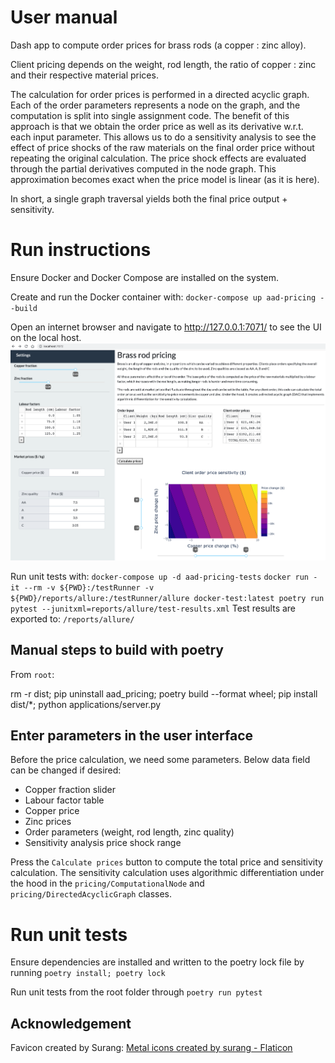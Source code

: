 # User manual

Dash app to compute order prices for brass rods (a copper : zinc alloy). 

Client pricing depends on the weight, rod length, the ratio of copper : zinc and their respective material prices.

The calculation for order prices is performed in a directed acyclic graph. Each of the order parameters represents a node on the graph, and the computation is split into single assignment code. The benefit of this approach is that we obtain the order price as well as its derivative w.r.t. each input parameter. This allows us to do a sensitivity analysis to see the effect of price shocks of the raw materials on the final order price without repeating the original calculation. The price shock effects are evaluated through the partial derivatives computed in the node graph. This approximation becomes exact when the price model is linear (as it is here).

In short, a single graph traversal yields both the final price output + sensitivity. 

# Run instructions
Ensure Docker and Docker Compose are installed on the system.

Create and run the Docker container with:
`docker-compose up aad-pricing --build`

Open an internet browser and navigate to http://127.0.0.1:7071/ to see the UI on the local host.
<img src="/docs/ui-example.png" alt="UI sample">

Run unit tests with:
`docker-compose up -d aad-pricing-tests`
`docker run -it --rm -v ${PWD}:/testRunner -v ${PWD}/reports/allure:/testRunner/allure docker-test:latest poetry run pytest --junitxml=reports/allure/test-results.xml`
Test results are exported to:
`/reports/allure/`

## Manual steps to build with poetry
From `root`:

rm -r dist; pip uninstall aad_pricing; poetry build --format wheel; pip install dist/*; python applications/server.py

## Enter parameters in the user interface
Before the price calculation, we need some parameters. Below data field can be changed if desired:

- Copper fraction slider
- Labour factor table
- Copper price
- Zinc prices
- Order parameters (weight, rod length, zinc quality)
- Sensitivity analysis price shock range

Press the `Calculate prices` button to compute the total price and sensitivity calculation. The sensitivity calculation uses algorithmic differentiation under the hood in the `pricing/ComputationalNode` and `pricing/DirectedAcyclicGraph` classes.

# Run unit tests
Ensure dependencies are installed and written to the poetry lock file by running `poetry install; poetry lock`

Run unit tests from the root folder through `poetry run pytest`

## Acknowledgement
Favicon created by Surang:
<a href="https://www.flaticon.com/free-icons/metal" title="metal icons">Metal icons created by surang - Flaticon</a>
